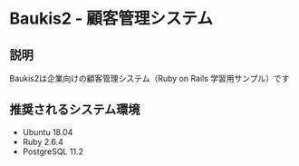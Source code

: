 # Baukis2 - 顧客管理システム

## 説明

Baukis2は企業向けの顧客管理システム（Ruby on Rails 学習用サンプル）です

## 推奨されるシステム環境

* Ubuntu 18.04
* Ruby 2.6.4
* PostgreSQL 11.2